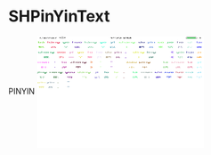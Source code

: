 # SHPinYinText
PINYIN
<img src="https://github.com/bill19/SHPinYinText/blob/master/source/screenstyle.png" width = "300" height = "200" alt="图片名称" align=center />

